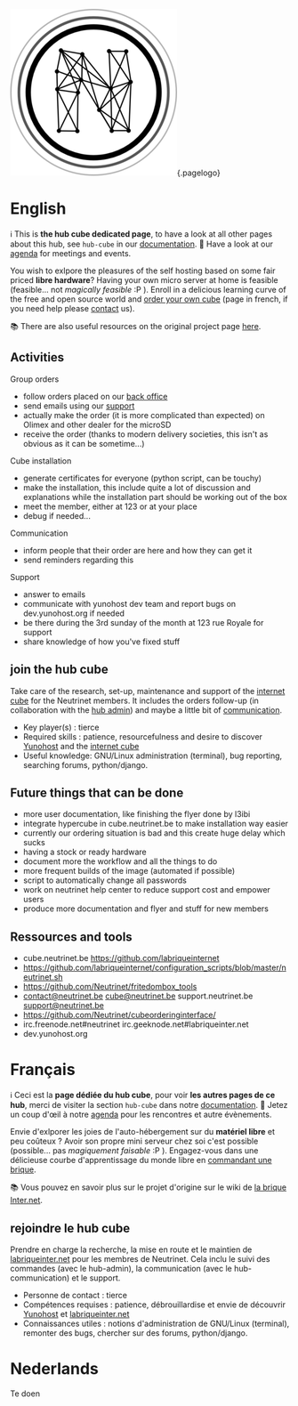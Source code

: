 <!-- TITLE: hub cube -->
<!-- SUBTITLE: Brique Internet, Cube, InternetBrik, Da Kub, ... -->

![Logo](/uploads/logo.png "Logo"){.pagelogo}
# English
:information_source: This is **the hub cube dedicated page**, to have a look at all other pages about this hub, see `hub-cube` in our [documentation](all).
:calendar: Have a look at our [agenda](agenda) for meetings and events.

You wish to exlpore the pleasures of the self hosting based on some fair priced **libre hardware**?
Having your own micro server at home is feasible (feasible... not *magically feasible* :P ).
Enroll in a delicious learning curve of the free and open source world and [order your own cube](https://admin.neutrinet.be/) (page in french, if you need help please [contact](contact) us).

:books: There are also useful resources on the original project page [here](https://wiki.labriqueinter.net/doku.php).

## Activities

Group orders

* follow orders placed on our [back office](https://admin.neutrinet.be/admin)
* send emails using our [support](https://beta-support.neutrinet.be)
* actually make the order (it is more complicated than expected) on Olimex and other dealer for the microSD
* receive the order (thanks to modern delivery societies, this isn't as obvious as it can be sometime...)

Cube installation

* generate certificates for everyone (python script, can be touchy)
* make the installation, this include quite a lot of discussion and explanations while the installation part should be working out of the box
* meet the member, either at 123 or at your place
* debug if needed...

Communication
* inform people that their order are here and how they can get it
* send reminders regarding this

Support
* answer to emails
* communicate with yunohost dev team and report bugs on dev.yunohost.org if needed
* be there during the 3rd sunday of the month at 123 rue Royale for support
* share knowledge of how you've fixed stuff

## join the hub cube

Take care of the research, set-up, maintenance and support of the [internet cube](https://internetcu.be/) for the Neutrinet members.
It includes the orders follow-up (in collaboration with the [hub admin](administration)) and maybe a little bit of [communication](communication).

* Key player(s) : tierce
* Required skills : patience, resourcefulness and desire to discover [Yunohost](https://yunohost.org) and the [internet cube](https://internetcu.be/)
* Useful knowledge: GNU/Linux administration (terminal), bug reporting, searching forums, python/django. 

## Future things that can be done

* more user documentation, like finishing the flyer done by l3ibi
* integrate hypercube in cube.neutrinet.be to make installation way easier
* currently our ordering situation is bad and this create huge delay which sucks
* having a stock or ready hardware
* document more the workflow and all the things to do
* more frequent builds of the image (automated if possible)
* script to automatically change all passwords
* work on neutrinet help center to reduce support cost and empower users
* produce more documentation and flyer and stuff for new members

## Ressources and tools

* cube.neutrinet.be https://github.com/labriqueinternet
* https://github.com/labriqueinternet/configuration_scripts/blob/master/neutrinet.sh
* https://github.com/Neutrinet/fritedombox_tools
* contact@neutrinet.be cube@neutrinet.be support.neutrinet.be support@neutrinet.be
* https://github.com/Neutrinet/cubeorderinginterface/
* irc.freenode.net#neutrinet irc.geeknode.net#labriqueinter.net
* dev.yunohost.org

# Français
:information_source: Ceci est la **page dédiée du hub cube**, pour voir **les autres pages de ce hub**, merci de visiter la section `hub-cube` dans notre [documentation](all).
:calendar: Jetez un coup d'œil à notre [agenda](agenda) pour les rencontres et autre évènements.

Envie d'exlporer les joies de l'auto-hébergement sur du **matériel libre** et peu coûteux ?
Avoir son propre mini serveur chez soi c'est possible (possible... pas *magiquement faisable* :P ).
Engagez-vous dans une délicieuse courbe d'apprentissage du monde libre en [commandant une brique](https://admin.neutrinet.be/).

:books: Vous pouvez en savoir plus sur le projet d'origine sur le wiki de [la brique Inter.net](https://wiki.labriqueinter.net/doku.php).

## rejoindre le hub cube

Prendre en charge la recherche, la mise en route et le maintien de [labriqueinter.net](http://labriqueinter.net/) pour les membres de 
Neutrinet. Cela inclu le suivi des commandes (avec le hub-admin), la communication (avec le hub-communication) et le support.

* Personne de contact : tierce
* Compétences requises : patience, débrouillardise et envie de découvrir [Yunohost](https://yunohost.org) et [labriqueinter.net](http://labriqueinter.net/)
* Connaissances utiles : notions d'administration de GNU/Linux (terminal), remonter des bugs, chercher sur des forums, python/django.
# Nederlands
Te doen





